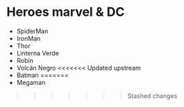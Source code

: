# Heroes marvel & DC

- SpiderMan
- IronMan
- Thor
- Linterna Verde
- Robin
- Volcán Negro
<<<<<<< Updated upstream
- Batman
=======
- Megaman
>>>>>>> Stashed changes
